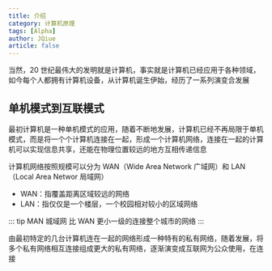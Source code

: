 ```yaml
---
title: 介绍
category: 计算机原理
tags: [Alpha]
author: JQiue
article: false
---
```


当然，20 世纪最伟大的发明就是计算机，事实就是计算机已经应用于各种领域，如今每个人都拥有计算机设备，从计算机诞生伊始，经历了一系列演变合发展

## 单机模式到互联模式

最初计算机是一种单机模式的应用，随着不断地发展，计算机已经不再局限于单机模式，而是将一个个计算机连接在一起，形成一个计算机网络，连接在一起的计算机可以实现信息共享，还能在物理位置较远的地方互相传递信息

计算机网络按照规模可以分为 WAN（Wide Area Network 广域网）和 LAN（Local Area Networ 局域网）

+ WAN：指覆盖距离区域较远的网络
+ LAN：指仅仅是一个楼层，一个校园相对较小的区域网络

::: tip MAN 城域网
比 WAN 更小一级的连接整个城市的网络
:::

由最初特定的几台计算机连在一起的网络形成一种特有的私有网络，随着发展，将多个私有网络相互连接组成更大的私有网络，逐渐演变成互联网为公众使用，在连接

<!-- more -->

